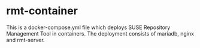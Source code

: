 # rmt-container
This is a docker-compose.yml file which deploys SUSE Repository Management Tool in containers. The deployment consists of mariadb, nginx and rmt-server.
